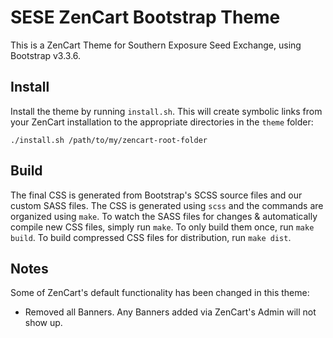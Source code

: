 # SESE ZenCart Bootstrap Theme

This is a ZenCart Theme for Southern Exposure Seed Exchange, using Bootstrap
v3.3.6.

## Install

Install the theme by running `install.sh`. This will create symbolic links from
your ZenCart installation to the appropriate directories in the `theme` folder:

```
./install.sh /path/to/my/zencart-root-folder
```

## Build

The final CSS is generated from Bootstrap's SCSS source files and our custom
SASS files. The CSS is generated using `scss` and the commands are organized
using `make`. To watch the SASS files for changes & automatically compile new
CSS files, simply run `make`. To only build them once, run `make build`. To
build compressed CSS files for distribution, run `make dist`.


## Notes

Some of ZenCart's default functionality has been changed in this theme:

* Removed all Banners. Any Banners added via ZenCart's Admin will not show up.
